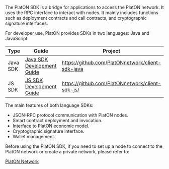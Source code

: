 The PlatON SDK is a bridge for applications to access the PlatON network. It uses the RPC interface to interact with nodes. It mainly includes functions such as deployment contracts and call contracts, and cryptographic signature interfaces.

For developer use, PlatON provides SDKs in two languages: Java and JavaScript

| Type     | Guide | Project |
| -------- | ------------------- | ---------------------------|
| Java SDK | [Java SDK Development Guide](/en-us/Development/[English]-Java-SDK.md) | https://github.com/PlatONnetwork/client-sdk-java |
| JS SDK   | [JS SDK Development Guide](/en-us/Development/[English]-JS-SDK.md) | https://github.com/PlatONnetwork/client-sdk-js/  |

The main features of both language SDKs:

* JSON-RPC protocol communication with PlatON nodes.
* Smart contract deployment and invocation.
* Interface to PlatON economic model.
* Cryptographic signature interface.
* Wallet management.

Before using the PlatON SDK, if you need to set up a node to connect to the PlatON network or create a private network, please refer to:

[PlatON Network](/zh-cn/Network/)